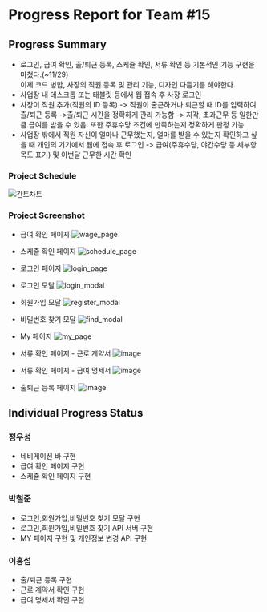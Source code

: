 # Progress Report for Team #15

## Progress Summary

* 로그인, 급여 확인, 출/퇴근 등록, 스케쥴 확인, 서류 확인 등 기본적인 기능 구현을 마쳤다.(~11/29) </br>
이제 코드 병합, 사장의 직원 등록 및 관리 기능, 디자인 다듬기를 해야한다.
* 사업장 내 데스크톱 또는 태블릿 등에서 웹 접속 후 사장 로그인
* 사장이 직원 추가(직원의 ID 등록) -> 직원이 출근하거나 퇴근할 때 ID를 입력하여 출/퇴근 등록
 ->출/퇴근 시간을 정확하게 관리 가능함 -> 지각, 초과근무 등 일한만큼 급여를 받을 수 있음. 또한 주휴수당 조건에 만족하는지 정확하게 판정 가능
* 사업장 밖에서 직원 자신이 얼마나 근무했는지, 얼마를 받을 수 있는지 확인하고 싶을 때 개인의 기기에서 웹에 접속 후 로그인 -> 급여(주휴수당, 야간수당 등 세부항목도 표기) 및 이번달 근무한 시간 확인
### Project Schedule
![간트차트](https://github.com/wo0oo/OpenSW_15/assets/117130749/c4719b65-5f99-4d53-902f-0b9dff031caa)



### Project Screenshot
* 급여 확인 페이지
![wage_page](https://github.com/wo0oo/OpenSW_15/assets/117130749/da96e897-99c2-479d-91cd-ad1b16338ef9)

* 스케쥴 확인 페이지
![schedule_page](https://github.com/wo0oo/OpenSW_15/assets/117130749/67152151-9f3c-4a43-8992-05153294e256)

* 로그인 페이지
![login_page](https://github.com/wo0oo/OpenSW_15/assets/56952340/af0c603d-4cf2-4cfa-8c43-7be1604e88bc)

* 로그인 모달
![login_modal](https://github.com/wo0oo/OpenSW_15/assets/56952340/5b8a57c0-13ea-4930-ad22-eeadf934224e)

* 회원가입 모달
![register_modal](https://github.com/wo0oo/OpenSW_15/assets/56952340/2c24728a-d95d-48b9-9cdc-46a5ca6d94ea)

* 비밀번호 찾기 모달
![find_modal](https://github.com/wo0oo/OpenSW_15/assets/56952340/e704bb58-ddff-450b-90f1-719b70417b91)

* My 페이지
![my_page](https://github.com/wo0oo/OpenSW_15/assets/56952340/12598f11-a67a-4bf9-80c4-d14de77d3c40)

* 서류 확인 페이지 - 근로 계약서
![image](https://github.com/wo0oo/OpenSW_15/assets/128895705/3cb7a40d-5ac4-4737-bd46-4b20dea852d5)

* 서류 확인 페이지 - 급여 명세서
![image](https://github.com/wo0oo/OpenSW_15/assets/128895705/f156955e-2254-4c6b-adba-9d31dcc72e4d)

* 출퇴근 등록 페이지
![image](https://github.com/wo0oo/OpenSW_15/assets/128895705/059aa94a-b27a-4024-a215-31db33494866)




## Individual Progress Status

### 정우성
* 네비게이션 바 구현
* 급여 확인 페이지 구현
* 스케쥴 확인 페이지 구현

### 박철준
* 로그인,회원가입,비밀번호 찾기 모달 구현
* 로그인,회원가입,비밀번호 찾기 API 서버 구현
* MY 페이지 구현 및 개인정보 변경 API 구현 

### 이홍섭
* 출/퇴근 등록 구현
* 근로 계약서 확인 구현
* 급여 명세서 확인 구현
